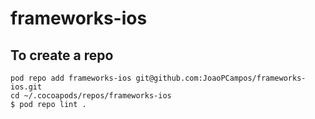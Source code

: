 # frameworks-ios
## To create a repo
```
pod repo add frameworks-ios git@github.com:JoaoPCampos/frameworks-ios.git
cd ~/.cocoapods/repos/frameworks-ios
$ pod repo lint .
```
